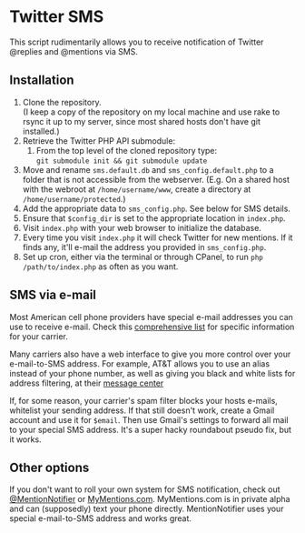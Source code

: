 # Twitter SMS

This script rudimentarily allows you to receive notification of Twitter @replies and @mentions via SMS.

## Installation

1. Clone the repository.  
	(I keep a copy of the repository on my local machine and use rake to rsync it up to my server, since most shared hosts don't have git installed.)
2. Retrieve the Twitter PHP API submodule:
	1. From the top level of the cloned repository type:  
	`git submodule init && git submodule update`
3. Move and rename `sms.default.db` and `sms_config.default.php` to a folder that is not accessible from the webserver. (E.g. On a shared host with the webroot at `/home/username/www`, create a directory at `/home/username/protected`.)
4.  Add the appropriate data to `sms_config.php`. See below for SMS details.
5.  Ensure that `$config_dir` is set to the appropriate location in `index.php`.
6.  Visit `index.php` with your web browser to initialize the database.
7.  Every time you visit `index.php` it will check Twitter for new mentions. If it finds any, it'll e-mail the address you provided in `sms_config.php`. 
8.  Set up cron, either via the terminal or through CPanel, to run `php /path/to/index.php` as often as you want.

## SMS via e-mail

Most American cell phone providers have special e-mail addresses you can use to receive e-mail. Check this [comprehensive list](http://sms411.net/how-to-send-email-to-a-phone/) for specific information for your carrier.

Many carriers also have a web interface to give you more control over your e-mail-to-SMS address. For example, AT&T allows you to use an alias instead of your phone number, as well as giving you black and white lists for address filtering, at their [message center](http://mymessages.wireless.att.com/)

If, for some reason, your carrier's spam filter blocks your hosts e-mails, whitelist your sending address. If that still doesn't work, create a Gmail account and use it for `$email`. Then use Gmail's settings to forward all mail to your special SMS address. It's a super hacky roundabout pseudo fix, but it works.

## Other options

If you don't want to roll your own system for SMS notification, check out [@MentionNotifier](http://twitter.com/MentionNotifier) or [MyMentions.com](http://www.mymentions.com). MyMentions.com is in private alpha and can (supposedly) text your phone directly. MentionNotifier uses your special e-mail-to-SMS address and works great.